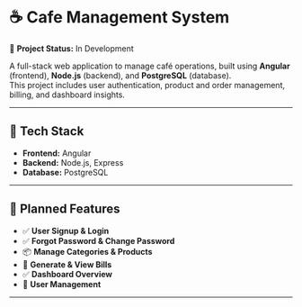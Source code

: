 # ☕ Cafe Management System

🚧 **Project Status:** In Development

A full-stack web application to manage café operations, built using **Angular** (frontend), **Node.js** (backend), and **PostgreSQL** (database).  
This project includes user authentication, product and order management, billing, and dashboard insights.

---

## 🔧 Tech Stack

- **Frontend:** Angular  
- **Backend:** Node.js, Express  
- **Database:** PostgreSQL  

---

## 📂 Planned Features

- ✅ **User Signup & Login**  
- ✅ **Forgot Password & Change Password**  
- 📦 **Manage Categories & Products**  
- 🧾 **Generate & View Bills**  
- ✅ **Dashboard Overview**  
- 👥 **User Management**

---
